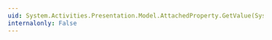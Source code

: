 ```yaml
---
uid: System.Activities.Presentation.Model.AttachedProperty.GetValue(System.Activities.Presentation.Model.ModelItem)
internalonly: False
---
```

